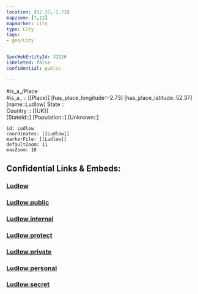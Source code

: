 ```yaml
---
location: [52.37,-2.73] 
mapzoom: [7,12] 
mapmarker: city 
type: City
tags:
- geo/City


SpocWebEntityId: 32126
isDeleted: false
confidential: public

---
```

#is_a_/Place  
#is_a_ :: [[Place]] 
[has_place_longitude::-2.73] 
[has_place_latitude::52.37] 
[name::Ludlow] 
State ::  
Country :: [[UK]]  
[StateId::] 
[Population::] 
[Unknown::] 


```leaflet
id: Ludlow
coordinates: [[Ludlow]] 
markerFile: [[Ludlow]] 
defaultZoom: 11 
maxZoom: 18
```


## Confidential Links & Embeds: 

### [Ludlow](/_Standards/Earth/Continent/Europe/Europe~North/UK/England/Regions~England/West_Midlands,Region/Shropshire/cities~Shropshire/Ludlow.md) 

### [Ludlow.public](/_public/Earth/Continent/Europe/Europe~North/UK/England/Regions~England/West_Midlands,Region/Shropshire/cities~Shropshire/Ludlow.public.md) 

### [Ludlow.internal](/_internal/Earth/Continent/Europe/Europe~North/UK/England/Regions~England/West_Midlands,Region/Shropshire/cities~Shropshire/Ludlow.internal.md) 

### [Ludlow.protect](/_protect/Earth/Continent/Europe/Europe~North/UK/England/Regions~England/West_Midlands,Region/Shropshire/cities~Shropshire/Ludlow.protect.md) 

### [Ludlow.private](/_private/Earth/Continent/Europe/Europe~North/UK/England/Regions~England/West_Midlands,Region/Shropshire/cities~Shropshire/Ludlow.private.md) 

### [Ludlow.personal](/_personal/Earth/Continent/Europe/Europe~North/UK/England/Regions~England/West_Midlands,Region/Shropshire/cities~Shropshire/Ludlow.personal.md) 

### [Ludlow.secret](/_secret/Earth/Continent/Europe/Europe~North/UK/England/Regions~England/West_Midlands,Region/Shropshire/cities~Shropshire/Ludlow.secret.md)

